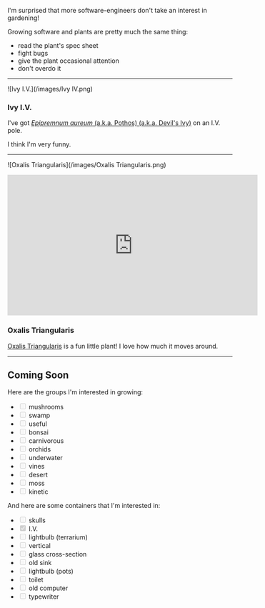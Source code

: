 
<style>
  .content img
  {
    width: 100%;
  }
</style>

I'm surprised that more software-engineers don't take an interest in gardening!

Growing software and plants are pretty much the same thing:
- read the plant's spec sheet
- fight bugs
- give the plant occasional attention
- don't overdo it

---

![Ivy I.V.](/images/Ivy IV.png)

### Ivy I.V.

I've got [_Epipremnum aureum_ (a.k.a. Pothos) (a.k.a. Devil's Ivy)](https://en.wikipedia.org/wiki/Epipremnum_aureum) on an I.V. pole.

I think I'm very funny.

---

![Oxalis Triangularis](/images/Oxalis Triangularis.png)

<iframe width="560" height="315" src="https://www.youtube.com/embed/VrZI5pDSifI" frameborder="0" allow="accelerometer; autoplay; encrypted-media; gyroscope; picture-in-picture" allowfullscreen></iframe>

### Oxalis Triangularis

[Oxalis Triangularis](https://en.wikipedia.org/wiki/Oxalis_triangularis) is a fun little plant! I love how much it moves around.

---

## Coming Soon

Here are the groups I'm interested in growing:
- <input type="checkbox" disabled        /> mushrooms
- <input type="checkbox" disabled        /> swamp
- <input type="checkbox" disabled        /> useful
- <input type="checkbox" disabled        /> bonsai
- <input type="checkbox" disabled        /> carnivorous
- <input type="checkbox" disabled        /> orchids
- <input type="checkbox" disabled        /> underwater
- <input type="checkbox" disabled        /> vines
- <input type="checkbox" disabled        /> desert
- <input type="checkbox" disabled        /> moss
- <input type="checkbox" disabled        /> kinetic

<script>
  // [].forEach( function(id) {
  //   var element = document.getElementById(id);
  //   element.indeterminate = true;
  // });
</script>

And here are some containers that I'm interested in:
- <input type="checkbox" disabled        /> skulls
- <input type="checkbox" disabled checked/> I.V.
- <input type="checkbox" disabled        /> lightbulb (terrarium)
- <input type="checkbox" disabled        /> vertical
- <input type="checkbox" disabled        /> glass cross-section
- <input type="checkbox" disabled        /> old sink
- <input type="checkbox" disabled        /> lightbulb (pots)
- <input type="checkbox" disabled        /> toilet
- <input type="checkbox" disabled        /> old computer
- <input type="checkbox" disabled        /> typewriter
